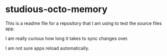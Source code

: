 # studious-octo-memory

This is a readme file for a repository that I am using to test the source files app.

I am really curious how long it takes to sync changes over.

I am not sure apps reload automatically.
